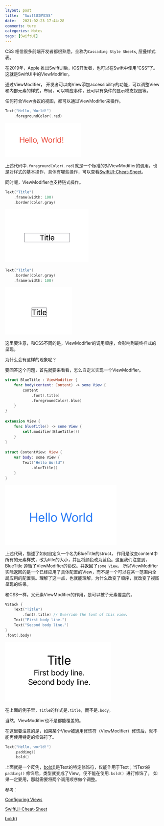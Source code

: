 ```yaml
---
layout: post  
title:  "SwiftUI的CSS"  
date:   2021-02-23 17:44:28
comments: ture
categories: Notes  
tags: [SwiftUI]  
---
```


CSS 相信很多前端开发者都很熟悉，全称为`Cascading Style Sheets`, 层叠样式表。

在2019年，Apple 推出SwiftUI后，iOS开发者，也可以在Swift中使用“CSS”了。 这就是SwiftUI中的ViewModifier。

通过ViewModifier， 开发者可以向View添加accessibility的功能，可以调整View和内部元素的样式，布局，可以响应事件，还可以有条件的显示模态视图等。

任何符合View协议的视图，都可以通过ViewModifier来操作。

```swift
Text("Hello, World!")
    .foregroundColor(.red)
```

![02-23-0-1](../assets/images/2021/02-23-0-1.png)

上述代码中`.foregroundColor(.red)`就是一个标准的对ViewModifier的调用，也是对样式的基本操作，具体有哪些操作，可以查看[SwiftUI-Cheat-Sheet](https://github.com/SimpleBoilerplates/SwiftUI-Cheat-Sheet)。

同时呢，ViewModifier也支持链式操作。

```swift
Text("Title")
    .frame(width: 100)
    .border(Color.gray)
```

![02-23-0-1](../assets/images/2021/02-23-0-2.png)

```swift
Text("Title")
    .border(Color.gray)
    .frame(width: 100)
```



![02-23-0-1](../assets/images/2021/02-23-0-4.png)

 这里要注意，和CSS不同的是，ViewModifier的调用顺序，会影响到最终样式的呈现。

为什么会有这样的现象呢？ 

要回答这个问题，首先就要来看看，怎么自定义实现一个ViewModifier。

```swift
struct BlueTitle : ViewModifier {
    func body(content: Content) -> some View {
        content
            .font(.title)
            .foregroundColor(.blue)
    }
}

extension View {
    func blueTitle() -> some View {
        self.modifier(BlueTitle())
    }
}

struct ContentView: View {
    var body: some View {
        Text("Hello World")
            .blueTitle()
    }
}
```

![02-23-0-1](../assets/images/2021/02-23-0-5.png)

上述代码，描述了如何自定义一个名为BlueTitle的struct， 作用是改变content中所有的元素样式，改为title的大小，并且将颜色改为蓝色。这里我们注意到，BlueTitle 遵循了ViewModifier的协议。并返回了`some View`。 所以ViewModifier实际返回的是一个已经应用了具体配置的View，而不是一个可以在某一范围内全局应用的配置表。理解了这一点，也就能理解，为什么改变了顺序，就改变了视图呈现的结果。

和CSS一样，父元素ViewModifier的作用，是可以被子元素覆盖的。

```swift
VStack {
    Text("Title")
        .font(.title) // Override the font of this view.
    Text("First body line.")
    Text("Second body line.")
}
.font(.body) 
```

![02-23-0-1](../assets/images/2021/02-23-0-0.png)

在上面的例子里，`Title`的样式是`.title`，而不是`.body`。

当然，ViewModifier也不是都能覆盖的。

在这里要注意的是，如果某个View被通用修饰符（ViewModifier）修饰后，就不能再使用特定的修饰符了。

```swift
Text("Hello, world!")
    .padding()
    .bold() 
```

上面就是一个反例，[bold()](https://developer.apple.com/documentation/swiftui/text/bold())是Text的特定修饰符，仅能作用于Text；当Text被`padding()` 修饰后，类型就变成了View，便不能在使用`.bold() `进行修饰了。 如果一定要用，那就需要将两个调用顺序做个调整。

参考：

[Configuring Views](https://developer.apple.com/documentation/swiftui/configuring-views)

[SwiftUI-Cheat-Sheet](https://github.com/SimpleBoilerplates/SwiftUI-Cheat-Sheet)

[bold()](https://developer.apple.com/documentation/swiftui/text/bold())

